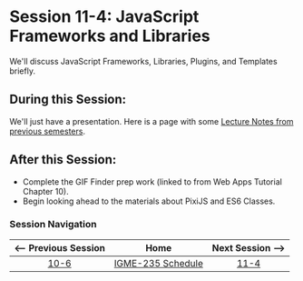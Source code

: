 # Session 11-4: JavaScript Frameworks and Libraries

We'll discuss JavaScript Frameworks, Libraries, Plugins, and Templates briefly.

## During this Session:

We'll just have a presentation.  Here is a page with some [Lecture Notes from previous semesters](frameworks.md).

## After this Session:

- Complete the GIF Finder prep work (linked to from Web Apps Tutorial Chapter 10).  
- Begin looking ahead to the materials about PixiJS and ES6 Classes.

### Session Navigation

| <-- Previous Session |               Home                  | Next Session --> |
|:--------------------:|:-----------------------------------:|:----------------:|
|  [10-6](10-6.md)       | [IGME-235 Schedule](../schedule.md) |   [11-4](11-4.md)  |
